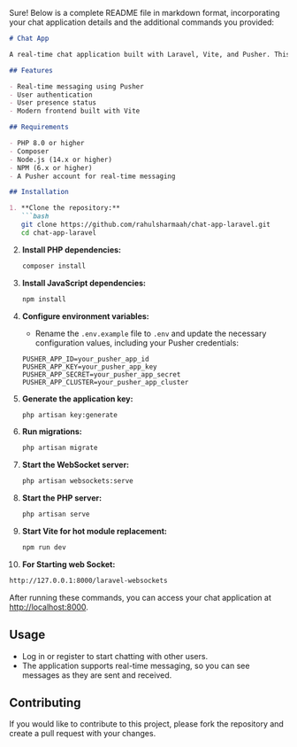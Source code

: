 Sure! Below is a complete README file in markdown format, incorporating your chat application details and the additional commands you provided:

```markdown
# Chat App

A real-time chat application built with Laravel, Vite, and Pusher. This application allows users to send and receive messages instantly, making communication seamless and efficient.

## Features

- Real-time messaging using Pusher
- User authentication
- User presence status
- Modern frontend built with Vite

## Requirements

- PHP 8.0 or higher
- Composer
- Node.js (14.x or higher)
- NPM (6.x or higher)
- A Pusher account for real-time messaging

## Installation

1. **Clone the repository:**
   ```bash
   git clone https://github.com/rahulsharmaah/chat-app-laravel.git
   cd chat-app-laravel
   ```

2. **Install PHP dependencies:**
   ```bash
   composer install
   ```

3. **Install JavaScript dependencies:**
   ```bash
   npm install
   ```

4. **Configure environment variables:**
   - Rename the `.env.example` file to `.env` and update the necessary configuration values, including your Pusher credentials:
   ```plaintext
   PUSHER_APP_ID=your_pusher_app_id
   PUSHER_APP_KEY=your_pusher_app_key
   PUSHER_APP_SECRET=your_pusher_app_secret
   PUSHER_APP_CLUSTER=your_pusher_app_cluster
   ```

5. **Generate the application key:**
   ```bash
   php artisan key:generate
   ```

6. **Run migrations:**
   ```bash
   php artisan migrate
   ```

7. **Start the WebSocket server:**
   ```bash
   php artisan websockets:serve
   ```

8. **Start the PHP server:**
   ```bash
   php artisan serve
   ```

9. **Start Vite for hot module replacement:**
   ```bash
   npm run dev
   ```
10. **For Starting web Socket:**
   ```bash
   http://127.0.0.1:8000/laravel-websockets
   ```
After running these commands, you can access your chat application at [http://localhost:8000](http://localhost:8000). 

## Usage

- Log in or register to start chatting with other users.
- The application supports real-time messaging, so you can see messages as they are sent and received.

## Contributing

If you would like to contribute to this project, please fork the repository and create a pull request with your changes.
